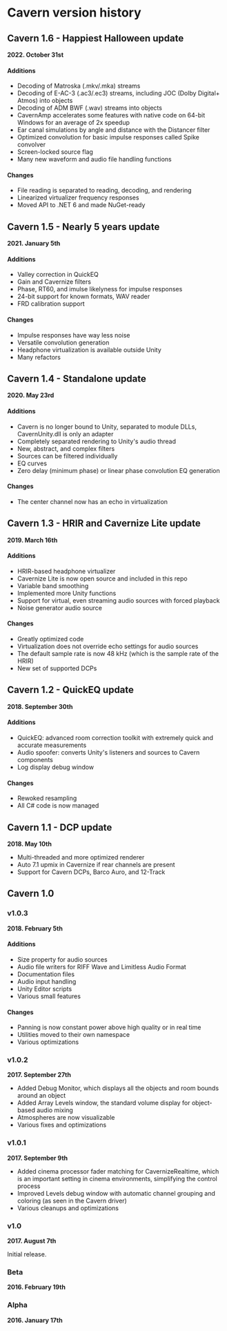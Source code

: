 # Cavern version history
## Cavern 1.6 - Happiest Halloween update
**2022. October 31st**

#### Additions
* Decoding of Matroska (.mkv/.mka) streams
* Decoding of E-AC-3 (.ac3/.ec3) streams, including JOC (Dolby Digital+ Atmos) into objects
* Decoding of ADM BWF (.wav) streams into objects
* CavernAmp accelerates some features with native code on 64-bit Windows for an average of 2x speedup
* Ear canal simulations by angle and distance with the Distancer filter
* Optimized convolution for basic impulse responses called Spike convolver
* Screen-locked source flag
* Many new waveform and audio file handling functions

#### Changes
* File reading is separated to reading, decoding, and rendering
* Linearized virtualizer frequency responses
* Moved API to .NET 6 and made NuGet-ready

## Cavern 1.5 - Nearly 5 years update
**2021. January 5th**

#### Additions
* Valley correction in QuickEQ
* Gain and Cavernize filters
* Phase, RT60, and imulse likelyness for impulse responses
* 24-bit support for known formats, WAV reader
* FRD calibration support

#### Changes
* Impulse responses have way less noise
* Versatile convolution generation
* Headphone virtualization is available outside Unity
* Many refactors

## Cavern 1.4 - Standalone update
**2020. May 23rd**

#### Additions
* Cavern is no longer bound to Unity, separated to module DLLs, CavernUnity.dll is only an adapter
* Completely separated rendering to Unity's audio thread
* New, abstract, and complex filters
* Sources can be filtered individually
* EQ curves
* Zero delay (minimum phase) or linear phase convolution EQ generation

#### Changes
* The center channel now has an echo in virtualization

## Cavern 1.3 - HRIR and Cavernize Lite update
**2019. March 16th**

#### Additions
* HRIR-based headphone virtualizer
* Cavernize Lite is now open source and included in this repo
* Variable band smoothing
* Implemented more Unity functions
* Support for virtual, even streaming audio sources with forced playback
* Noise generator audio source

#### Changes
* Greatly optimized code
* Virtualization does not override echo settings for audio sources
* The default sample rate is now 48 kHz (which is the sample rate of the HRIR)
* New set of supported DCPs

## Cavern 1.2 - QuickEQ update
**2018. September 30th**

#### Additions
* QuickEQ: advanced room correction toolkit with extremely quick and accurate measurements
* Audio spoofer: converts Unity's listeners and sources to Cavern components
* Log display debug window

#### Changes
* Rewoked resampling
* All C# code is now managed

## Cavern 1.1 - DCP update
**2018. May 10th**

* Multi-threaded and more optimized renderer
* Auto 7.1 upmix in Cavernize if rear channels are present
* Support for Cavern DCPs, Barco Auro, and 12-Track

## Cavern 1.0
### v1.0.3
**2018. February 5th**

#### Additions
* Size property for audio sources
* Audio file writers for RIFF Wave and Limitless Audio Format
* Documentation files
* Audio input handling
* Unity Editor scripts
* Various small features

#### Changes
* Panning is now constant power above high quality or in real time
* Utilities moved to their own namespace
* Various optimizations

### v1.0.2
**2017. September 27th**

* Added Debug Monitor, which displays all the objects and room bounds around an object
* Added Array Levels window, the standard volume display for object-based audio mixing
* Atmospheres are now visualizable
* Various fixes and optimizations

### v1.0.1
**2017. September 9th**

* Added cinema processor fader matching for CavernizeRealtime, which is an important setting in cinema environments, simplifying the control process
* Improved Levels debug window with automatic channel grouping and coloring (as seen in the Cavern driver)
* Various cleanups and optimizations

### v1.0
**2017. August 7th**

Initial release.

### Beta
**2016. February 19th**

### Alpha
**2016. January 17th**
